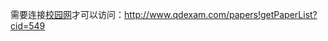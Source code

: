 需要连接[校园网](https://github.com/IvyHole/WITCL/tree/master/WIT%E6%A0%A1%E5%9B%AD%E7%BD%91)才可以访问：http://www.qdexam.com/papers!getPaperList?cid=549
